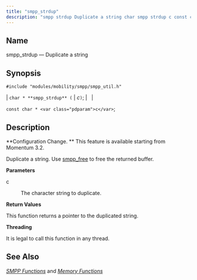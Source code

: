 ```yaml
---
title: "smpp_strdup"
description: "smpp strdup Duplicate a string char smpp strdup c const char c Configuration Change This feature is available starting from Momentum 3 2 Duplicate a string Use smpp free to free the returned buffer c The character string to duplicate This function returns a pointer to the duplicated string It..."
---
```


<a name="apis.smpp_strdup"></a> 
## Name

smpp_strdup — Duplicate a string

## Synopsis

`#include "modules/mobility/smpp/smpp_util.h"`

| `char * **smpp_strdup** (` | <var class="pdparam">c</var>`)`; |   |

`const char * <var class="pdparam">c</var>`;<a name="idp61545280"></a> 
## Description

**Configuration Change. ** This feature is available starting from Momentum 3.2.

Duplicate a string. Use [smpp_free](/momentum/3/3-api/apis-smpp-free) to free the returned buffer.

**<a name="idp61548896"></a> Parameters**

<dl class="variablelist">

<dt>c</dt>

<dd>

The character string to duplicate.

</dd>

</dl>

**<a name="idp61551920"></a> Return Values**

This function returns a pointer to the duplicated string.

**<a name="idp61552864"></a> Threading**

It is legal to call this function in any thread.

<a name="idp61553968"></a> 
## See Also

[*SMPP Functions*](/momentum/3/3-api/smpp) and [*Memory Functions*](/momentum/3/3-api/3-api-memory)